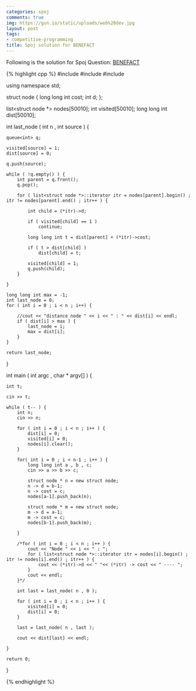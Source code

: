 ```yaml
---
categories: spoj
comments: true
img: https://gun.io/static/uploads/web%20dev.jpg
layout: post
tags:
- competitive-programming
title: Spoj solution for BENEFACT
---
```


Following is the solution for Spoj Question: [BENEFACT](http://www.spoj.com/problems/BENEFACT/)

{% highlight cpp %}
#include <iostream>
#include <queue>
#include <list>

using namespace std;

struct node {
	long long int cost;
	int d;
};

list<struct node *> nodes[50010];
int visited[50010];
long long int dist[50010];

int last_node ( int n , int source ) {

	queue<int> q;

	visited[source] = 1;
	dist[source] = 0;

	q.push(source);

	while ( !q.empty() ) {
		int parent = q.front();
		q.pop();

		for ( list<struct node *>::iterator itr = nodes[parent].begin() ; itr != nodes[parent].end() ; itr++ ) {

			int child = (*itr)->d;

			if ( visited[child] == 1 )
				continue;

			long long int t = dist[parent] + (*itr)->cost;

			if ( t > dist[child] )
				dist[child] = t;

			visited[child] = 1;
			q.push(child);
		}

	}

	long long int max = -1;
	int last_node = 0;
	for ( int i = 0 ; i < n ; i++) {
	
		//cout << "distance node " << i << " : " << dist[i] << endl;
		if ( dist[i] > max ) {
			last_node = i;
			max = dist[i];
		}
	}
		
	return last_node;
}

int main ( int argc , char * argv[] ) {

	int t;

	cin >> t;

	while ( t-- ) {
		int n;
		cin >> n;

		for ( int i = 0 ; i < n ; i++ ) {
			dist[i] = 0;
			visited[i] = 0;
			nodes[i].clear();
		}

		for( int i = 0 ; i < n-1 ; i++ ) {
			long long int a , b , c;
			cin >> a >> b >> c;

			struct node * n = new struct node;
			n -> d = b-1;
			n -> cost = c;
			nodes[a-1].push_back(n);

			struct node * m = new struct node;
			m -> d = a-1;
			m -> cost = c;
			nodes[b-1].push_back(m);

		}

		/*for ( int i = 0 ; i < n ; i++ ) {
			cout << "Node " << i << " : ";
			for ( list<struct node *>::iterator itr = nodes[i].begin() ; itr != nodes[i].end() ; itr++ ) {
				cout << (*itr)->d << " "<< (*itr) -> cost << " ---- ";
			}
			cout << endl;
		}*/

		int last = last_node( n , 0 );

		for ( int i = 0 ; i < n ; i++ ) {
			visited[i] = 0;
			dist[i] = 0;
		}

		last = last_node( n , last );

		cout << dist[last] << endl;

	}

	return 0;
}

{% endhighlight %}
